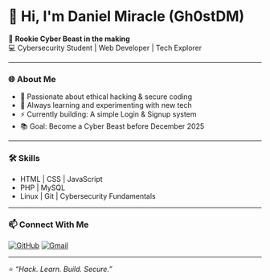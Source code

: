 # 👋 Hi, I'm Daniel Miracle (Gh0stDM)

🚀 **Rookie Cyber Beast in the making**  
💻 Cybersecurity Student | Web Developer | Tech Explorer  

---

### 🌐 About Me
- 🎯 Passionate about ethical hacking & secure coding  
- 🧠 Always learning and experimenting with new tech  
- ⚡ Currently building: A simple Login & Signup system  
- 📚 Goal: Become a Cyber Beast before December 2025  

---

### 🛠️ Skills
- HTML | CSS | JavaScript  
- PHP | MySQL  
- Linux | Git | Cybersecurity Fundamentals  

---

### 📫 Connect With Me
[![GitHub](https://img.shields.io/badge/GitHub-Gh0stDM-black?logo=github)](https://github.com/Gh0stDM)
[![Gmail](https://img.shields.io/badge/Email-miracled779%40gmail.com-red?logo=gmail)](mailto:miracled779@gmail.com)

---

⭐️ *“Hack. Learn. Build. Secure.”*
